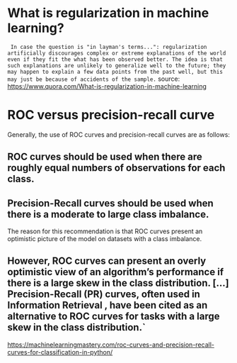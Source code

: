 # What is regularization in machine learning?
` In case the question is "in layman's terms...": regularization artificially discourages complex or extreme explanations of the world even if they fit the what has been observed better. The idea is that such explanations are unlikely to generalize well to the future; they may happen to explain a few data points from the past well, but this may just be because of accidents of the sample.`
source: https://www.quora.com/What-is-regularization-in-machine-learning

# ROC versus precision-recall curve

Generally, the use of ROC curves and precision-recall curves are as follows:

## ROC curves should be used when there are roughly equal numbers of observations for each class.
## Precision-Recall curves should be used when there is a moderate to large class imbalance.
The reason for this recommendation is that ROC curves present an optimistic picture of the model on datasets with a class imbalance.

## However, ROC curves can present an overly optimistic view of an algorithm’s performance if there is a large skew in the class distribution. […] Precision-Recall (PR) curves, often used in Information Retrieval , have been cited as an alternative to ROC curves for tasks with a large skew in the class distribution.`
https://machinelearningmastery.com/roc-curves-and-precision-recall-curves-for-classification-in-python/

